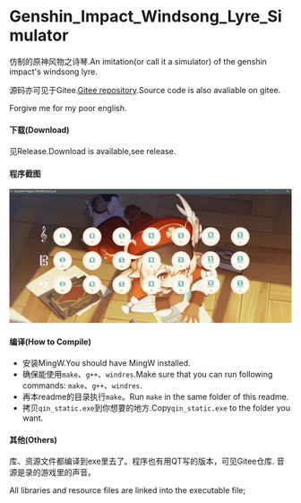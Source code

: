 # Genshin_Impact_Windsong_Lyre_Simulator


仿制的原神风物之诗琴.An imitation(or call it a simulator) of the genshin impact's windsong lyre.

源码亦可见于Gitee.[Gitee repository](https://gitee.com/aal_izz_well/fangzhi_fengwuzhishiqin).Source code is also avaliable on gitee.

Forgive me for my poor english.

#### 下载(Download)

见Release.Download is available,see release.

#### 程序截图

![img](jietu.png)

#### 编译(How to Compile)

- 安装MingW.You should have MingW installed.
- 确保能使用`make`、`g++`、`windres`.Make sure that you can run following commands: `make`、`g++`、`windres`.
- 再本readme的目录执行`make`。Run `make` in the same folder of this readme.
- 拷贝`qin_static.exe`到你想要的地方.Copy`qin_static.exe` to the folder you want.

#### 其他(Others)

库、资源文件都编译到exe里去了。程序也有用QT写的版本，可见Gitee仓库.
音源是录的游戏里的声音。

All libraries and resource files are linked into the executable file;
